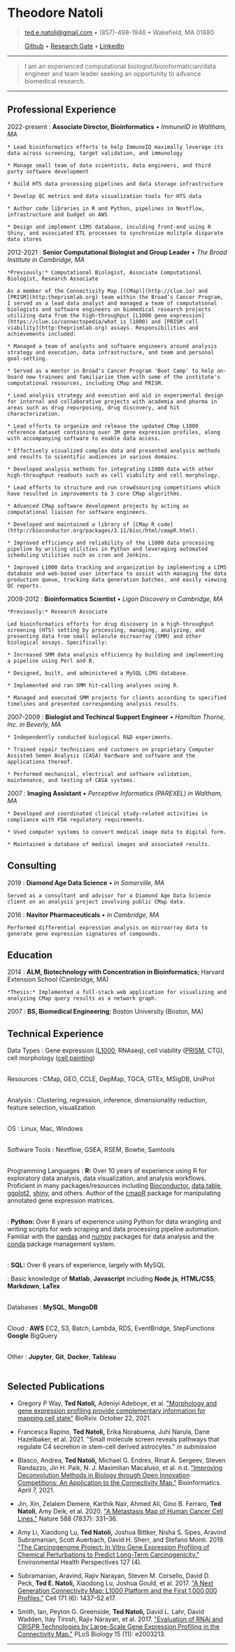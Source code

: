 Theodore Natoli
============

<!-- contact info center justified -->
> [ted.e.natoli@gmail.com](mailto:ted.e.natoli@gmail.com) • (857)-498-1946 • Wakefield, MA 01880

> [Github](https://github.com/tnat1031) • [Research Gate](https://www.researchgate.net/profile/Ted_Natoli2) • [LinkedIn](https://www.linkedin.com/in/ted-natoli-compbio)


<!-- quote or summary statement set off by horizontal lines -->

----

>  I am an experienced computational biologist/bioinformatician/data engineer and team leader seeking an opportunity to advance biomedical research.

----


Professional Experience
----------

2022-present
:   **Associate Director, Bioinformatics** • *ImmuneID in Waltham, MA*

    * Lead bioinformatics efforts to help ImmuneID maximally leverage its data across screening, target validation, and immunology

    * Manage small team of data scientists, data engineers, and third party software development 

    * Build HTS data processing pipelines and data storage infrastructure

    * Develop QC metrics and data visualization tools for HTS data

    * Author code libraries in R and Python, pipelines in Nextflow, infrastructure and budget on AWS

    * Design and implement LIMS database, inculding front-end using R Shiny, and associated ETL processes to synchronize mulitple disparate data stores


2012-2021
:   **Senior Computational Biologist and Group Leader** • *The Broad Institute in Cambridge, MA*

    *Previously:* Computational Biologist, Associate Computational Biologist, Research Associate

    As a member of the Connectivity Map [(CMap)](http://clue.io) and [PRISM](http:theprismlab.org) team within the Broad’s Cancer Program, I served as a lead data analyst and managed a team of computational biologists and software engineers on biomedical research projects utilizing data from the high-throughput [L1000 gene expression](https://clue.io/connectopedia/what_is_l1000) and [PRISM cell viability](http:theprismlab.org) assays. Responsibilities and achievements included:

    * Managed a team of analysts and software engineers around analysis strategy and execution, data infrastructure, and team and personal goal-setting.

    * Served as a mentor in Broad's Cancer Program 'Boot Camp' to help on-board new trainees and familiarize them with some of the institute's computational resources, including CMap and PRISM.

    * Lead analysis strategy and execution and aid in experimental design for internal and collaborative projects with academia and pharma in areas such as drug repurposing, drug discovery, and hit characterization.

    * Lead efforts to organize and release the updated CMap L1000 reference dataset containing over 3M gene expression profiles, along with accompanying software to enable data access.

    * Effectively visualized complex data and presented analysis methods and results to scientific audiences in various domains.

    * Developed analysis methods for integrating L1000 data with other high-throughput readouts such as cell viability and cell morphology.

    * Lead efforts to structure and run crowdsourcing competitions which have resulted in improvements to 3 core CMap algorithms. 

    * Advanced CMap software development projects by acting as computational liaison for software engineers.

    * Developed and maintained a library of [CMap R code](http://bioconductor.org/packages/3.11/bioc/html/cmapR.html).

    * Improved efficiency and reliability of the L1000 data processing pipeline by writing utilities in Python and leveraging automated scheduling utilities such as cron and Jenkins.

    * Improved L1000 data tracking and organization by implementing a LIMS database and web-based user interface to assist with managing the data production queue, tracking data generation batches, and easily viewing QC reports. 



<!-- split out RA position at Broad? -->

2009-2012
:    **Bioinformatics Scientist** • *Ligon Discovery in Cambridge, MA*

    *Previously:* Research Associate

    Led bioinformatics efforts for drug discovery in a high-throughput screening (HTS) setting by processing, managing, analyzing, and presenting data from small molecule microarray (SMM) and other biological assays. Specifically:

    * Increased SMM data analysis efficiency by building and implementing a pipeline using Perl and R. 
    
    * Designed, built, and administered a MySQL LIMS database.
    
    * Implemented and ran SMM hit-calling analyses using R.
    
    * Managed and executed SMM projects for clients according to specified timelines and presented corresponding analysis results.



2007-2009
:   **Biologist and Techincal Support Engineer** • *Hamilton Thorne, Inc. in Beverly, MA*

    * Independently conducted biological R&D experiments. 
    
    * Trained repair technicians and customers on proprietary Computer Assisted Semen Analysis (CASA) hardware and software and the applications thereof.
    
    * Performed mechanical, electrical and software validation, maintenance, and testing of CASA systems. 



2007
:   **Imaging Assistant** • *Perceptive Informatics (PAREXEL) in Waltham, MA*

    * Developed and coordinated clinical study-related activities in compliance with FDA regulatory requirements.
    
    * Used computer systems to convert medical image data to digital form.

    * Maintained a database of medical images and associated results.


Consulting
----------

2019
:   **Diamond Age Data Science** • *in Somerville, MA*

    Served as a consultant and advisor for a Diamond Age Data Science client on an analysis project involving public CMap data.


2016
:   **Navitor Pharmaceuticals** • *in Cambridge, MA*

    Performed differential expression analysis on microarray data to generate gene expression signatures of compounds.





Education
---------

2014 
:   **ALM, Biotechnology with Concentration in Bioinformatics**; Harvard Extension School (Cambridge, MA)

    *Thesis:* Implemented a full-stack web application for visualizing and analyzing CMap query results as a network graph.

2007
:   **BS, Biomedical Engineering**; Boston University (Boston, MA)



Technical Experience
--------------------

<!-- breaks at end of line add a litte breathing room around sections -->

Data Types
:    Gene expression ([L1000](https://clue.io/connectopedia/what_is_l1000), RNAseq), cell viability ([PRISM](https://depmap.org/portal/prism/), CTG), cell morphology ([cell painting](https://www.ncbi.nlm.nih.gov/pubmed/27560178))<br></br>


Resources
:    CMap, GEO, CCLE, DepMap, TGCA, GTEx, MSigDB, UniProt<br></br>

Analysis
:    Clustering, regression, inference, dimensionality reduction, feature selection, visualization<br></br>

OS
:    Linux, Mac, Windows<br></br>

Software Tools
:    Nextflow, GSEA, RSEM, Bowtie, Samtools<br></br>

Programming Languages
:   **R:** Over 10 years of experience using R for exploratory data analysis, data visualization, and analysis workflows. Proficient in many packages/resources including [Bioconductor](https://www.bioconductor.org/), [data.table](https://cran.r-project.org/web/packages/data.table/vignettes/datatable-intro.html), [ggplot2](https://ggplot2.tidyverse.org/), [shiny](https://shiny.rstudio.com/), and others. Author of the [cmapR](http://bioconductor.org/packages/3.11/bioc/html/cmapR.html) package for manipulating annotated gene expression matrices.<br></br>

:   **Python:** Over 8 years of experience using Python for data wrangling and writing scripts for web scraping and data processing pipeline automation. Familiar with the [pandas](https://pandas.pydata.org/) and [numpy](https://www.numpy.org/) packages for data analysis and the [conda](https://docs.conda.io/en/latest/) package management system.<br></br>

:   **SQL:** Over 6 years of experience, largely with MySQL

:   Basic knowledge of **Matlab**, **Javascript** including **Node.js**, **HTML/CSS**, **Markdown**, **LaTex**<br></br>

Databases
:    **MySQL**, **MongoDB**<br></br>


Cloud
:    **AWS** EC2, S3, Batch, Lambda, RDS, EventBridge, StepFunctions **Google** BigQuery<br></br>

Other
:    **Jupyter**, **Git**, **Docker**, **Tableau**<br></br>




Selected Publications
----------

* Gregory P Way, **Ted Natoli,** Adeniyi Adeboye, et al. ["Morphology and gene expression profiling provide complementary information for mapping cell state"](https://www.biorxiv.org/content/10.1101/2021.10.21.465335v1) BioRxiv. October 22, 2021.

* Francesca Rapino, **Ted Natoli,** Erika Norabuena, Juhi Narula, Dane Hazelbaker, et al. 2021. "Small molecule screen reveals pathways that regulate C4 secretion in stem-cell derived astrocytes." *in submission*

* Blasco, Andrea, **Ted Natoli,** Michael G. Endres, Rinat A. Sergeev, Steven Randazzo, Jin H. Paik, N. J. Maximilian Macaluso, et al. n.d. ["Improving Deconvolution Methods in Biology through Open Innovation Competitions: An Application to the Connectivity Map."](https://doi.org/10.1093/bioinformatics/btab192) Bioinformatics. April 7, 2021.

* Jin, Xin, Zelalem Demere, Karthik Nair, Ahmed Ali, Gino B. Ferraro, **Ted Natoli**, Amy Deik, et al. 2020. ["A Metastasis Map of Human Cancer Cell Lines."](http://dx.doi.org/10.1038/s41586-020-2969-2) Nature 588 (7837): 331–36.

* Amy Li, Xiaodong Lu, **Ted Natoli,** Joshua Bittker, Nisha S. Sipes, Aravind Subramanian, Scott Auerbach, David H. Sherr, and Stefano Monti. 2019. ["The Carcinogenome Project: In Vitro Gene Expression Profiling of Chemical Perturbations to Predict Long-Term Carcinogenicity."](https://www.ncbi.nlm.nih.gov/pubmed/30964323) Environmental Health Perspectives 127 (4).

* Subramanian, Aravind, Rajiv Narayan, Steven M. Corsello, David D. Peck, **Ted E. Natoli,** Xiaodong Lu, Joshua Gould, et al. 2017. ["A Next Generation Connectivity Map: L1000 Platform and the First 1,000,000 Profiles."](https://www.ncbi.nlm.nih.gov/pubmed/29195078) Cell 171 (6): 1437–52.e17.

* Smith, Ian, Peyton G. Greenside, **Ted Natoli,** David L. Lahr, David Wadden, Itay Tirosh, Rajiv Narayan, et al. 2017. ["Evaluation of RNAi and CRISPR Technologies by Large-Scale Gene Expression Profiling in the Connectivity Map."](https://www.ncbi.nlm.nih.gov/pubmed/29190685) PLoS Biology 15 (11): e2003213.

<!-- * Blasco, Andrea, Michael G. Endres, Rinat A. Sergeev, Anup Jonchhe, Max Macaluso, Rajiv Narayan, **Ted Natoli,** et al. 2019. ["Advancing Computational Biology and Bioinformatics Research Through Open Innovation Competitions."](https://journals.plos.org/plosone/article?id=10.1371/journal.pone.0222165) PLOS ONE 14(9): e0222165. -->

<!-- * Litichevskiy, Lev, Ryan Peckner, Jennifer G. Abelin, Jacob K. Asiedu, Amanda L. Creech, John F. Davis, Desiree Davison, et al. 2018. ["A Library of Phosphoproteomic and Chromatin Signatures for Characterizing Cellular Responses to Drug Perturbations."](https://www.ncbi.nlm.nih.gov/pubmed/29655704) Cell Systems 6 (4): 424–43.e7. -->

<!-- * Berger, Alice H., Angela N. Brooks, Xiaoyun Wu, Yashaswi Shrestha, Candace Chouinard, Federica Piccioni, Mukta Bagul, et al. 2016. ["High-Throughput Phenotyping of Lung Cancer Somatic Mutations."](https://www.ncbi.nlm.nih.gov/pubmed/27478040) Cancer Cell 30 (2): 214–28. -->


----


